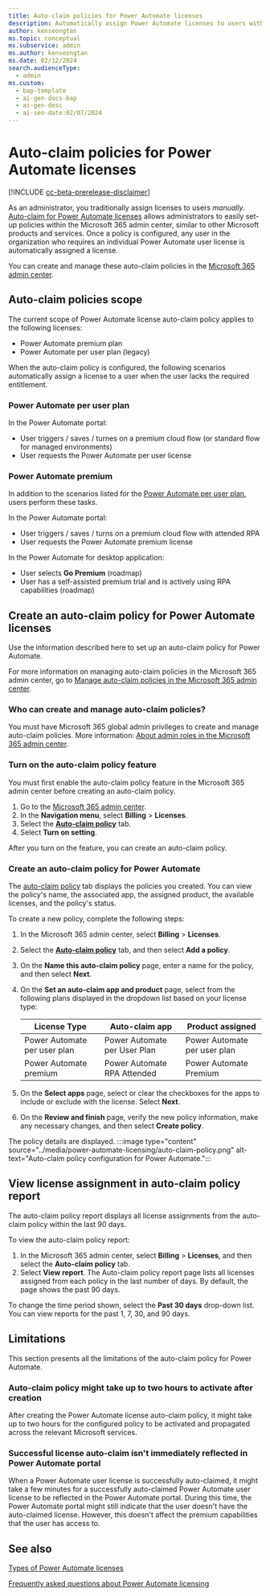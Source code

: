 ```yaml
---
title: Auto-claim policies for Power Automate licenses
description: Automatically assign Power Automate licenses to users with auto-claim policies in the Microsoft 365 admin center.
author: kenseongtan
ms.topic: conceptual
ms.subservice: admin
ms.author: kenseongtan
ms.date: 02/12/2024
search.audienceType:
  - admin
ms.custom:
  - bap-template
  - ai-gen-docs-bap
  - ai-gen-desc
  - ai-seo-date:02/07/2024
---
```

# Auto-claim policies for Power Automate licenses

[!INCLUDE [cc-beta-prerelease-disclaimer](../../includes/cc-beta-prerelease-disclaimer.md)]

As an administrator, you traditionally assign licenses to users _manually_. [Auto-claim for Power Automate licenses](/microsoft-365/commerce/licenses/manage-auto-claim-policies) allows administrators to easily set-up policies within the Microsoft 365 admin center, similar to other Microsoft products and services. Once a policy is configured, any user in the organization who requires an individual Power Automate user license is automatically assigned a license.

You can create and manage these auto-claim policies in the [Microsoft 365 admin center](https://go.microsoft.com/fwlink/?linkid=2259913).

## Auto-claim policies scope

The current scope of Power Automate license auto-claim policy applies to the following licenses:

- Power Automate premium plan
- Power Automate per user plan (legacy)

When the auto-claim policy is configured, the following scenarios automatically assign a license to a user when the user lacks the required entitlement.

### Power Automate per user plan

In the Power Automate portal:

- User triggers / saves / turnes on a premium cloud flow (or standard flow for managed environments)
- User requests the Power Automate per user license

### Power Automate premium

In addition to the scenarios listed for the [Power Automate per user plan](#power-automate-per-user-plan), users perform these tasks.

In the Power Automate portal:

- User triggers / saves / turns on a premium cloud flow with attended RPA
- User requests the Power Automate premium license

In the Power Automate for desktop application:

- User selects **Go Premium** (roadmap)
- User has a self-assisted premium trial and is actively using RPA capabilities (roadmap)

## Create an auto-claim policy for Power Automate licenses

Use the information described here to set up an auto-claim policy for Power Automate.

For more information on managing auto-claim policies in the Microsoft 365 admin center, go to [Manage auto-claim policies in the Microsoft 365 admin center](/microsoft-365/commerce/licenses/manage-auto-claim-policies).

### Who can create and manage auto-claim policies?

You must have Microsoft 365 global admin privileges to create and manage auto-claim policies. More information: [About admin roles in the Microsoft 365 admin center](/microsoft-365/admin/add-users/about-admin-roles).

### Turn on the auto-claim policy feature

You must first enable the auto-claim policy feature in the Microsoft 365 admin center before creating an auto-claim policy.

1. Go to the [Microsoft 365 admin center](https://go.microsoft.com/fwlink/?linkid=2259913).
1. In the **Navigation menu**, select **Billing** > **Licenses**.
1. Select the [**Auto-claim policy**](https://admin.microsoft.com/adminportal/home?#/licenses/auto-claimpolicies) tab.
1. Select **Turn on setting**.

After you turn on the feature, you can create an auto-claim policy.

### Create an auto-claim policy for Power Automate

The [auto-claim policy](https://admin.microsoft.com/adminportal/home?#/licenses/auto-claimpolicies) tab displays the policies you created. You can view the policy's name, the associated app, the assigned product, the available licenses, and the policy's status.

To create a new policy, complete the following steps:

1. In the Microsoft 365 admin center, select **Billing** > **Licenses**.
1. Select the [**Auto-claim policy**](https://admin.microsoft.com/adminportal/home?#/licenses/auto-claimpolicies) tab, and then select **Add a policy**.
1. On the **Name this auto-claim policy** page, enter a name for the policy, and then select **Next**.
1. On the **Set an auto-claim app and product** page, select from the following plans displayed in the dropdown list based on your license type:

   | License Type | Auto-claim app | Product assigned |
   |--------------|----------------|------------------|
   | Power Automate per user plan | Power Automate per User Plan | Power Automate per user plan |
   | Power Automate premium | Power Automate RPA Attended | Power Automate Premium |

1. On the **Select apps** page, select or clear the checkboxes for the apps to include or exclude with the license.	Select **Next**.
1. On the **Review and finish** page, verify the new policy information, make any necessary changes, and then select **Create policy**.

The policy details are displayed.
:::image type="content" source="../media/power-automate-licensing/auto-claim-policy.png" alt-text="Auto-claim policy configuration for Power Automate.":::

## View license assignment in auto-claim policy report

The auto-claim policy report displays all license assignments from the auto-claim policy within the last 90 days.

To view the auto-claim policy report:

1. In the Microsoft 365 admin center, select **Billing** > **Licenses**, and then select the **Auto-claim policy** tab.
1. Select **View report**. The Auto-claim policy report page lists all licenses assigned from each policy in the last number of days. By default, the page shows the past 90 days.

To change the time period shown, select the **Past 30 days** drop-down list. You can view reports for the past 1, 7, 30, and 90 days.

## Limitations

This section presents all the limitations of the auto-claim policy for Power Automate.

### Auto-claim policy might take up to two hours to activate after creation

After creating the Power Automate license auto-claim policy, it might take up to two hours for the configured policy to be activated and propagated across the relevant Microsoft services.

### Successful license auto-claim isn't immediately reflected in Power Automate portal

When a Power Automate user license is successfully auto-claimed, it might take a few minutes for a successfully auto-claimed Power Automate user license to be reflected in the Power Automate portal. During this time, the Power Automate portal might still indicate that the user doesn't have the auto-claimed license. However, this doesn't affect the premium capabilities that the user has access to.

## See also

[Types of Power Automate licenses](types.md)

[Frequently asked questions about Power Automate licensing](faqs.md)
